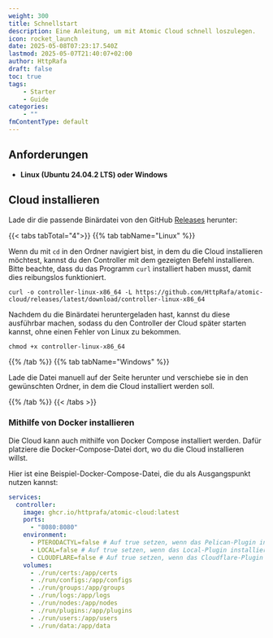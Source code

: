 ```yaml
---
weight: 300
title: Schnellstart
description: Eine Anleitung, um mit Atomic Cloud schnell loszulegen.
icon: rocket_launch
date: 2025-05-08T07:23:17.540Z
lastmod: 2025-05-07T21:40:07+02:00
author: HttpRafa
draft: false
toc: true
tags:
    - Starter
    - Guide
categories:
    - ""
fmContentType: default
---
```


## Anforderungen

- **Linux (Ubuntu 24.04.2 LTS) oder Windows**

## Cloud installieren

Lade dir die passende Binärdatei von den GitHub [Releases](https://github.com/HttpRafa/atomic-cloud/releases) herunter:

{{< tabs tabTotal="4">}}
{{% tab tabName="Linux" %}}

Wenn du mit `cd` in den Ordner navigiert bist, in dem du die Cloud installieren möchtest, kannst du den Controller mit dem gezeigten Befehl installieren. Bitte beachte, dass du das Programm `curl` installiert haben musst, damit dies reibungslos funktioniert.

```shell
curl -o controller-linux-x86_64 -L https://github.com/HttpRafa/atomic-cloud/releases/latest/download/controller-linux-x86_64
```

Nachdem du die Binärdatei heruntergeladen hast, kannst du diese ausführbar machen, sodass du den Controller der Cloud später starten kannst, ohne einen Fehler von Linux zu bekommen.

```shell
chmod +x controller-linux-x86_64
```

{{% /tab %}}
{{% tab tabName="Windows" %}}

Lade die Datei manuell auf der Seite herunter und verschiebe sie in den gewünschten Ordner, in dem die Cloud installiert werden soll.

{{% /tab %}}
{{< /tabs >}}

### Mithilfe von Docker installieren

Die Cloud kann auch mithilfe von Docker Compose installiert werden. Dafür platziere die Docker-Compose-Datei dort, wo du die Cloud installieren willst.

Hier ist eine Beispiel-Docker-Compose-Datei, die du als Ausgangspunkt nutzen kannst:

```yaml
services:
  controller:
    image: ghcr.io/httprafa/atomic-cloud:latest
    ports:
      - "8080:8080"
    environment:
      - PTERODACTYL=false # Auf true setzen, wenn das Pelican-Plugin installiert werden soll
      - LOCAL=false # Auf true setzen, wenn das Local-Plugin installiert werden soll
      - CLOUDFLARE=false # Auf true setzen, wenn das Cloudflare-Plugin installiert werden soll
    volumes:
      - ./run/certs:/app/certs
      - ./run/configs:/app/configs
      - ./run/groups:/app/groups
      - ./run/logs:/app/logs
      - ./run/nodes:/app/nodes
      - ./run/plugins:/app/plugins
      - ./run/users:/app/users
      - ./run/data:/app/data
```
